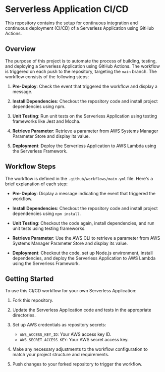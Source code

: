 # Serverless Application CI/CD

This repository contains the setup for continuous integration and continuous deployment (CI/CD) of a Serverless Application using GitHub Actions.

## Overview

The purpose of this project is to automate the process of building, testing, and deploying a Serverless Application using GitHub Actions. The workflow is triggered on each push to the repository, targeting the `main` branch. The workflow consists of the following steps:

1. **Pre-Deploy**: Check the event that triggered the workflow and display a message.

2. **Install Dependencies**: Checkout the repository code and install project dependencies using npm.

3. **Unit Testing**: Run unit tests on the Serverless Application using testing frameworks like Jest and Mocha.

4. **Retrieve Parameter**: Retrieve a parameter from AWS Systems Manager Parameter Store and display its value.

5. **Deployment**: Deploy the Serverless Application to AWS Lambda using the Serverless Framework.

## Workflow Steps

The workflow is defined in the `.github/workflows/main.yml` file. Here's a brief explanation of each step:

- **Pre-Deploy**: Display a message indicating the event that triggered the workflow.

- **Install Dependencies**: Checkout the repository code and install project dependencies using `npm install`.

- **Unit Testing**: Checkout the code again, install dependencies, and run unit tests using testing frameworks.

- **Retrieve Parameter**: Use the AWS CLI to retrieve a parameter from AWS Systems Manager Parameter Store and display its value.

- **Deployment**: Checkout the code, set up Node.js environment, install dependencies, and deploy the Serverless Application to AWS Lambda using the Serverless Framework.

## Getting Started

To use this CI/CD workflow for your own Serverless Application:

1. Fork this repository.

2. Update the Serverless Application code and tests in the appropriate directories.

3. Set up AWS credentials as repository secrets:
   - `AWS_ACCESS_KEY_ID`: Your AWS access key ID.
   - `AWS_SECRET_ACCESS_KEY`: Your AWS secret access key.

4. Make any necessary adjustments to the workflow configuration to match your project structure and requirements.

5. Push changes to your forked repository to trigger the workflow.


